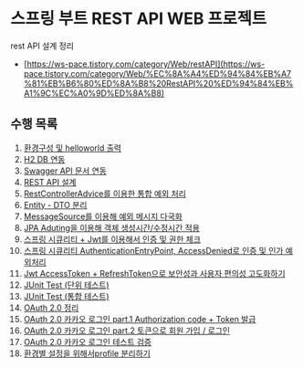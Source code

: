 # 스프링 부트 REST API WEB 프로젝트

rest API 설계 정리
- [https://ws-pace.tistory.com/category/Web/restAPI](https://ws-pace.tistory.com/category/Web/%EC%8A%A4%ED%94%84%EB%A7%81%EB%B6%80%ED%8A%B8%20RestAPI%20%ED%94%84%EB%A1%9C%EC%A0%9D%ED%8A%B8)

## **수행 목록**

1.  [환경구성 및 helloworld 출력](https://ws-pace.tistory.com/64)
2.  [H2 DB 연동](https://ws-pace.tistory.com/65?category=964036)
3.  [Swagger API 문서 연동](https://ws-pace.tistory.com/68?category=964036)
4.  [REST API 설계](https://ws-pace.tistory.com/70?category=964036)
5.  [RestControllerAdvice를 이용한 통합 예외 처리](https://ws-pace.tistory.com/71?category=964036)
6.  [Entity - DTO 분리](https://ws-pace.tistory.com/72?category=964036)
7.  [MessageSource를 이용해 예외 메시지 다국화](https://ws-pace.tistory.com/77?category=964036)
8.  [JPA Aduting을 이용해 객체 생성시간/수정시간 적용](https://ws-pace.tistory.com/79?category=964036)
9.  [스프링 시큐리티 + Jwt를 이용해서 인증 및 권한 체크](https://ws-pace.tistory.com/82?category=964036)
10.  [스프링 시큐리티 AuthenticationEntryPoint, AccessDenied로 인증 및 인가 예외처리](https://ws-pace.tistory.com/85)
11.  [Jwt AccessToken + RefreshToken으로 보안성과 사용자 편의성 고도화하기](https://ws-pace.tistory.com/87)
12.  [JUnit Test (단위 테스트)](https://ws-pace.tistory.com/91)
13.  [JUnit Test (통합 테스트)](https://ws-pace.tistory.com/92)
14.  [OAuth 2.0 정리](https://ws-pace.tistory.com/97)
15.  [OAuth 2.0 카카오 로그인 part.1 Authorization code + Token 발급](https://ws-pace.tistory.com/100)
16.  [OAuth 2.0 카카오 로그인 part.2 토큰으로 회원 가입 / 로그인](https://ws-pace.tistory.com/101)
17.  [OAuth 2.0 카카오 로그인 테스트 검증](https://ws-pace.tistory.com/102)
18.  [환경별 설정을 위해서profile 분리하기](https://ws-pace.tistory.com/110) 
